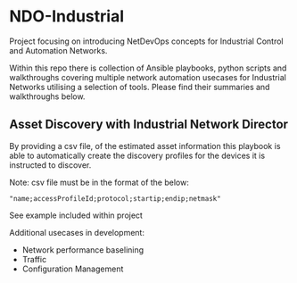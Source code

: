 # NDO-Industrial

Project focusing on introducing NetDevOps concepts for Industrial Control and Automation Networks.

Within this repo there is collection of Ansible playbooks, python scripts and walkthroughs covering multiple network automation usecases for Industrial Networks utilising a selection of tools. Please find their summaries and walkthroughs below.

## Asset Discovery with Industrial Network Director

By providing a csv file, of the estimated asset information this playbook is able to automatically create the discovery profiles for the devices it is instructed to discover. 

Note: csv file must be in the format of the below:

```"name;accessProfileId;protocol;startip;endip;netmask"``` 

See example included within project

Additional usecases in development:

* Network performance baselining
* Traffic 
* Configuration Management
